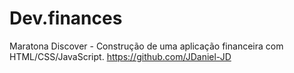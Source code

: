 # Dev.finances
Maratona Discover - Construção de uma aplicação financeira com HTML/CSS/JavaScript.
https://github.com/JDaniel-JD
